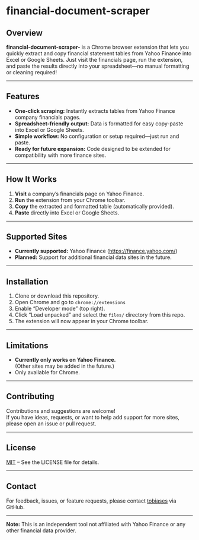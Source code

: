 # financial-document-scraper

## Overview

**financial-document-scraper-** is a Chrome browser extension that lets you quickly extract and copy financial statement tables from Yahoo Finance into Excel or Google Sheets. Just visit the financials page, run the extension, and paste the results directly into your spreadsheet—no manual formatting or cleaning required!

---

## Features

- **One-click scraping:** Instantly extracts tables from Yahoo Finance company financials pages.
- **Spreadsheet-friendly output:** Data is formatted for easy copy-paste into Excel or Google Sheets.
- **Simple workflow:** No configuration or setup required—just run and paste.
- **Ready for future expansion:** Code designed to be extended for compatibility with more finance sites.

---

## How It Works

1. **Visit** a company’s financials page on Yahoo Finance.
2. **Run** the extension from your Chrome toolbar.
3. **Copy** the extracted and formatted table (automatically provided).
4. **Paste** directly into Excel or Google Sheets.

---

## Supported Sites

- **Currently supported:** Yahoo Finance (https://finance.yahoo.com/)
- **Planned:** Support for additional financial data sites in the future.

---

## Installation

1. Clone or download this repository.
2. Open Chrome and go to `chrome://extensions`
3. Enable “Developer mode” (top right).
4. Click “Load unpacked” and select the `files/` directory from this repo.
5. The extension will now appear in your Chrome toolbar.

---

## Limitations

- **Currently only works on Yahoo Finance.**  
  (Other sites may be added in the future.)
- Only available for Chrome.

---

## Contributing

Contributions and suggestions are welcome!  
If you have ideas, requests, or want to help add support for more sites, please open an issue or pull request.

---

## License

[MIT](LICENSE) – See the LICENSE file for details.

---

## Contact

For feedback, issues, or feature requests, please contact [tobiases](https://github.com/tobiases) via GitHub.

---

**Note:** This is an independent tool not affiliated with Yahoo Finance or any other financial data provider.
